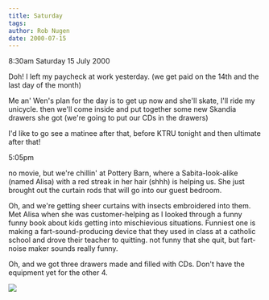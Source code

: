 ```yaml
---
title: Saturday
tags: 
author: Rob Nugen
date: 2000-07-15
---
```


<p class=date>8:30am Saturday 15 July 2000</p>

<p>Doh!  I left my paycheck at work yesterday.  (we get paid on the 14th and the last day of the month)

<p>Me an' Wen's plan for the day is to get up now and she'll skate, I'll ride my unicycle.  then we'll come inside and put together some new Skandia drawers she got (we're going to put our CDs in the drawers)

<p>I'd like to go see a matinee after that, before KTRU tonight and then ultimate after that!

<p class=date>5:05pm</p>

<p>no movie, but we're chillin' at Pottery Barn, where a Sabita-look-alike (named Alisa) with a red streak in her hair  (shhh) is helping us.  She just brought out the curtain rods that will go into our guest bedroom.

<p>Oh, and we're getting sheer curtains with insects embroidered into them.  Met Alisa when she was customer-helping as I looked through a funny funny book about kids getting into mischievious situations.  Funniest one is making a fart-sound-producing device that they used in class at a catholic school and drove their teacher to quitting.  not funny that she quit, but fart-noise maker sounds really funny.

<p>Oh, and we got three drawers made and filled with CDs.  Don't have the equipment yet for the other 4.

<p><img src="/images/rob/wL-ROB.gif">

